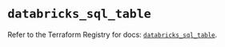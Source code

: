 # `databricks_sql_table`

Refer to the Terraform Registry for docs: [`databricks_sql_table`](https://registry.terraform.io/providers/databricks/databricks/1.94.0/docs/resources/sql_table).
